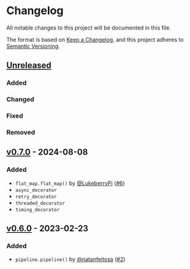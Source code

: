 # Changelog

All notable changes to this project will be documented in this file.

The format is based on [Keep a Changelog](https://keepachangelog.com/en/1.0.0/),
and this project adheres to [Semantic Versioning](https://semver.org/spec/v2.0.0.html).

## [Unreleased](https://github.com/natanfeitosa/pyfunctools/compare/v0.6.0...HEAD)

### Added

### Changed

### Fixed

### Removed

## [v0.7.0](https://github.com/natanfeitosa/pyfunctools/compare/v0.7.0...v0.6.0) - 2024-08-08

### Added

- `flat_map.flat_map()` by [@LukeberryPi](https://github.com/LukeberryPi/) ([#6](https://github.com/natanfeitosa/pyfunctools/pull/6))
- `async_decorator`
- `retry_decorator`
- `threaded_decorator`
- `timing_decorator`

## [v0.6.0](https://github.com/natanfeitosa/pyfunctools/releases/tag/v0.6.0) - 2023-02-23

### Added

- `pipeline.pipeline()` by [@natanfeitosa](https://github.com/natanfeitosa/) ([#2](https://github.com/natanfeitosa/pyfunctools/issues/2))

